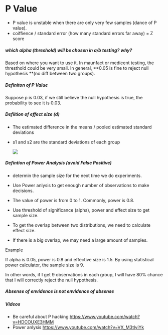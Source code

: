 # P Value

- P value is unstable when there are only very few samples (dance of P value).
- coiffience / standard error (how many standard errors far away) = Z score



##### which alpha (threshold) will be chosen in a/b testing? why?

Based on where you want to use it.  In maunfact or medicent testing, the thresthold could be very small. In general, **0.05 is fine to reject null hypothesis **(no diff between two groups).



##### Definiton of P Value

Suppose p is 0.03, if we still believe the null hypothesis is true, the probability to see it is 0.03.

##### Defiition of effect size (d)

- The estimated difference in the means / pooled estimated standard deviations 

- s1 and s2 are the standard deviations of each group

   <img src="https://cdn.mathpix.com/snip/images/B0KcFQg544LhdK_nBzjMhK8WowuEy_yFTrzO-sTlmwE.original.fullsize.png" />



##### Defintion of Power Analysis (avoid False Positive)

- determin the sample size for the next time we do experiments.

- Use Power anlysis to get enough number of observations to make decisions.

- The value of power is from 0 to 1. Commonly, power is 0.8.

- Use threshold of significance (alpha), power and effect size to get sample size.

- To get the overlap between two distributions, we need to calculate effect size.

- If there is a big overlap, we may need a large amount of samples.

  

Example

If alpha is 0.05, power is 0.8 and effective size is 1.5. By using statistical power calculator, the sample size is 9.

In other words, if I get 9 observations in each group, I will have 80% chance that I will correctly reject the null hypothesis.



##### Absense of envidence is not envidence of absense



##### Videos

- Be careful about P hacking https://www.youtube.com/watch?v=HDCOUXE3HMM
- Power anlysis https://www.youtube.com/watch?v=VX_M3tIyiYk